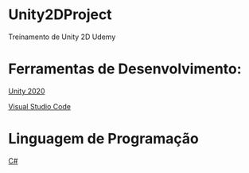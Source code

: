 # Unity2DProject
Treinamento de Unity 2D Udemy

# Ferramentas de Desenvolvimento:

[Unity 2020](https://unity.com)

[Visual Studio Code](https://code.visualstudio.com)

# Linguagem de Programação

[C#](https://docs.microsoft.com/pt-br/dotnet/csharp/)
